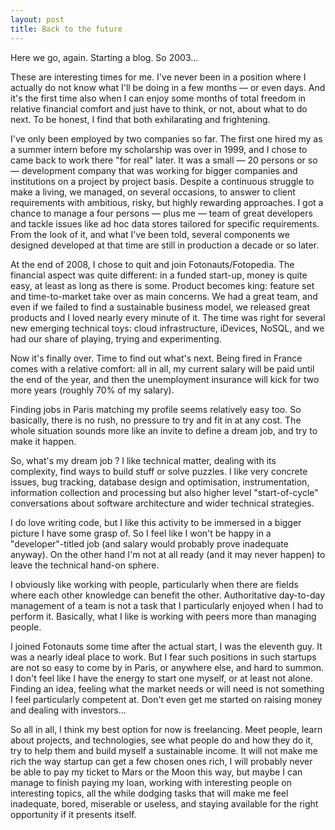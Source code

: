 ```yaml
---
layout: post
title: Back to the future
---
```


Here we go, again. Starting a blog. So 2003...

These are interesting times for me. I've never been in a position where I actually do not know what
I'll be doing in a few months — or even days. And it's the first time also when I can enjoy some months of total 
freedom in relative financial comfort and just have to think, or not, about what to do next.
To be honest, I find that both exhilarating and frightening.

I've only been employed by two companies so far. The first one hired my as a summer intern before my scholarship was
over in 1999, and I chose to came back to work there "for real" later. It was a small — 20 persons or so — development
company that was working for bigger companies and institutions on a project by project basis.
Despite a continuous struggle to make a living, we managed, on several occasions, to answer to client requirements
with ambitious, risky, but highly rewarding approaches. I got a chance to manage a four persons — plus me — team of
great developers and tackle issues like ad hoc data stores tailored for specific requirements.
From the look of it, and what I've been told, several components we designed developed at that time are still
in production a decade or so later.

At the end of 2008, I chose to quit and join Fotonauts/Fotopedia.
The financial aspect was quite different: in a funded start-up, money is quite easy, at least as long as there is some.
Product becomes king: feature set and time-to-market take over as main concerns. We had a great team, and even if
we failed to find a sustainable business model, we released great products and I loved nearly every minute of it.
The time was right for several new emerging technical toys: cloud infrastructure, iDevices, NoSQL, and we had our
share of playing, trying and experimenting.

Now it's finally over. Time to find out what's next. Being fired in France comes with a relative comfort: all in all,
my current salary will be paid until the end of the year, and then the unemployment insurance will kick for two more
years (roughly 70% of my salary).

Finding jobs in Paris matching my profile seems relatively easy too. So basically, there is no rush, no pressure to try
and fit in at any cost. The whole situation sounds more like an invite to define a dream job, and try to make it
happen.

So, what's my dream job ? I like technical matter, dealing with its complexity, find ways to build stuff or solve
puzzles. I like very concrete issues, bug tracking, database design and optimisation, instrumentation,
information collection and processing but also higher level "start-of-cycle" conversations about software architecture
and wider technical strategies.

I do love writing code, but I like this activity to be immersed in a bigger picture I have some grasp of.
So I feel like I won't be happy in a "developer"-titled job (and salary would probably prove inadequate anyway). On the
other hand I'm not at all ready (and it may never happen) to leave the technical hand-on sphere.

I obviously like working with people, particularly when there are fields where each other knowledge can benefit the
other. Authoritative day-to-day management of a team is not a task that I particularly enjoyed when I had to perform
it. Basically, what I like is working with peers more than managing people.

I joined Fotonauts some time after the actual start, I was the eleventh guy. It was a nearly ideal
place to work. But I fear such positions in such startups are not so easy to come by in Paris, or anywhere else, and
hard to summon. I don't feel like I have the energy to start one myself, or at least not alone. Finding an idea,
feeling what the market needs or will need is not something I feel particularly competent at. Don't even get me started
on raising money and dealing with investors...

So all in all, I think my best option for now is freelancing. Meet people, learn about projects, and technologies,
see what people do and how they do it, try to help them and build myself a sustainable income.
It will not make me rich the way startup can get a few chosen ones rich, I will probably never be able to pay my
ticket to Mars or the Moon this way, but maybe I can manage to finish paying my loan, working with interesting people
on interesting topics, all the while dodging tasks that will make me feel inadequate, bored, miserable or useless, and
staying available for the right opportunity if it presents itself.
